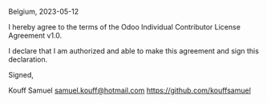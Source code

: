 Belgium, 2023-05-12

I hereby agree to the terms of the Odoo Individual Contributor License
Agreement v1.0.

I declare that I am authorized and able to make this agreement and sign this
declaration.

Signed,

Kouff Samuel samuel.kouff@hotmail.com  https://github.com/kouffsamuel

